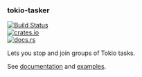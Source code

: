 ### tokio-tasker

[![Build Status](https://travis-ci.com/vojtechkral/tokio-tasker.svg?branch=main)](https://travis-ci.com/vojtechkral/bard)  
[![crates.io](https://img.shields.io/crates/v/tokio-tasker.svg)](https://crates.io/crates/tokio-tasker)  
[![docs.rs](https://img.shields.io/docsrs/tokio-tasker)](https://docs.rs/crate/tokio-tasker)  

Lets you stop and join groups of Tokio tasks.

See [documentation](https://docs.rs/crate/tokio-tasker) and [examples](https://github.com/vojtechkral/tokio-tasker/tree/main/examples).
